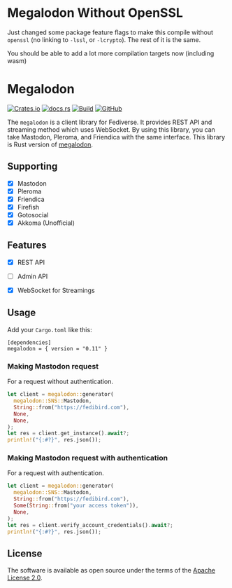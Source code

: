 # Megalodon Without OpenSSL
Just changed some package feature flags to make this compile without `openssl` (no linking to `-lssl`, or `-lcrypto`). The rest of it is the same.

You should be able to add a lot more compilation targets now (including wasm)

# Megalodon

[![Crates.io](https://img.shields.io/crates/v/megalodon)](https://crates.io/crates/megalodon)
[![docs.rs](https://img.shields.io/docsrs/megalodon/latest)](https://docs.rs/megalodon/latest/megalodon/)
[![Build](https://github.com/h3poteto/megalodon-rs/actions/workflows/build.yml/badge.svg)](https://github.com/h3poteto/megalodon-rs/actions/workflows/build.yml)
[![GitHub](https://img.shields.io/github/license/h3poteto/megalodon-rs)](LICENSE.txt)

The `megalodon` is a client library for Fediverse. It provides REST API and streaming method which uses WebSocket. By using this library, you can take Mastodon, Pleroma, and Friendica with the same interface.
This library is Rust version of [megalodon](https://github.com/h3poteto/megalodon).

## Supporting
- [x] Mastodon
- [x] Pleroma
- [x] Friendica
- [x] Firefish
- [x] Gotosocial
- [x] Akkoma (Unofficial)

## Features
- [x] REST API
- [ ] Admin API
- [x] WebSocket for Streamings


## Usage
Add your `Cargo.toml` like this:

```
[dependencies]
megalodon = { version = "0.11" }
```

### Making Mastodon request
For a request without authentication.

```rust
let client = megalodon::generator(
  megalodon::SNS::Mastodon,
  String::from("https://fedibird.com"),
  None,
  None,
);
let res = client.get_instance().await?;
println!("{:#?}", res.json());
```

### Making Mastodon request with authentication
For a request with authentication.

```rust
let client = megalodon::generator(
  megalodon::SNS::Mastodon,
  String::from("https://fedibird.com"),
  Some(String::from("your access token")),
  None,
);
let res = client.verify_account_credentials().await?;
println!("{:#?}", res.json());
```

## License
The software is available as open source under the terms of the [Apache License 2.0](https://www.apache.org/licenses/LICENSE-2.0).
